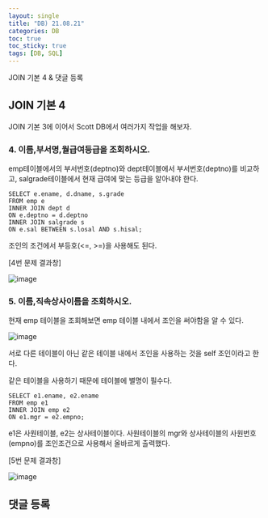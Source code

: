 ```yaml
---
layout: single
title: "DB) 21.08.21"
categories: DB
toc: true
toc_sticky: true
tags: [DB, SQL]
---
```

JOIN 기본 4 & 댓글 등록

## JOIN 기본 4

JOIN 기본 3에 이어서 Scott DB에서 여러가지 작업을 해보자.

### 4. 이름,부서명,월급여등급을 조회하시오.

emp테이블에서의 부서번호(deptno)와 dept테이블에서 부서번호(deptno)를 비교하고, salgrade테이블에서 현재 급여에 맞는 등급을 알아내야 한다.

```
SELECT e.ename, d.dname, s.grade
FROM emp e
INNER JOIN dept d
ON e.deptno = d.deptno
INNER JOIN salgrade s
ON e.sal BETWEEN s.losal AND s.hisal;
```
조인의 조건에서 부등호(<=, >=)을 사용해도 된다.

[4번 문제 결과창]

![image](https://user-images.githubusercontent.com/52832956/130323518-083c0b84-6821-4a41-8179-313c214b122c.png)

### 5. 이름,직속상사이름을 조회하시오.

현재 emp 테이블을 조회해보면 emp 테이블 내에서 조인을 써야함을 알 수 있다.

![image](https://user-images.githubusercontent.com/52832956/130323554-1cafafd4-bc96-42f2-835d-0e79ed7cabd5.png)

서로 다른 테이블이 아닌 같은 테이블 내에서 조인을 사용하는 것을 self 조인이라고 한다. 

같은 테이블을 사용하기 때문에 테이블에 별명이 필수다.

```
SELECT e1.ename, e2.ename
FROM emp e1
INNER JOIN emp e2 
ON e1.mgr = e2.empno;
```
e1은 사원테이블, e2는 상사테이블이다. 사원테이블의 mgr와 상사테이블의 사원번호(empno)를 조인조건으로 사용해서 올바르게 출력했다.

[5번 문제 결과창]

![image](https://user-images.githubusercontent.com/52832956/130323603-864573f6-3c21-48f3-8b86-47f68651120f.png)

## 댓글 등록
